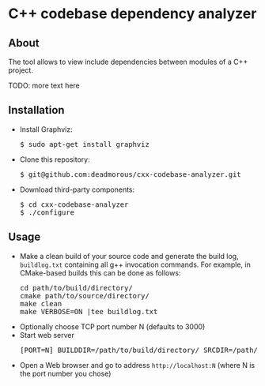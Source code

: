 # C++ codebase dependency analyzer

## About

The tool allows to view include dependencies between modules of a C++ project.

TODO: more text here

## Installation
* Install Graphviz:
  <pre>
  $ sudo apt-get install graphviz
  </pre>
* Clone this repository:
  <pre>
  $ git@github.com:deadmorous/cxx-codebase-analyzer.git
  </pre>
* Download third-party components:
  <pre>
  $ cd cxx-codebase-analyzer
  $ ./configure
  </pre>

## Usage
* Make a clean build of your source code and generate the build log, ```buildlog.txt``` containing all g++ invocation commands.
  For example, in CMake-based builds this can be done as follows:
  <pre>
  cd path/to/build/directory/
  cmake path/to/source/directory/
  make clean
  make VERBOSE=ON |tee buildlog.txt
  </pre>
* Optionally choose TCP port number N (defaults to 3000)
* Start web server
  <pre>
  [PORT=N] BUILDDIR=/path/to/build/directory/ SRCDIR=/path/to/source/directory/ node bin/www
  </pre>
* Open a Web browser and go to address ```http://localhost:N``` (where N is the port number you chose)

